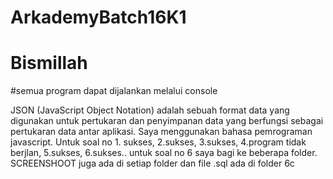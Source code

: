 # ArkademyBatch16K1
# Bismillah

#semua program dapat dijalankan melalui console

JSON (JavaScript Object Notation) adalah sebuah format data yang digunakan untuk pertukaran dan penyimpanan data
yang berfungsi sebagai pertukaran data antar aplikasi.
Saya menggunakan bahasa pemrograman javascript. Untuk soal no 1. sukses, 2.sukses, 3.sukses, 4.program tidak berjlan, 5.sukses, 6.sukses.. untuk soal no 6 saya bagi ke beberapa folder. SCREENSHOOT juga ada di setiap folder dan file .sql ada di folder 6c
